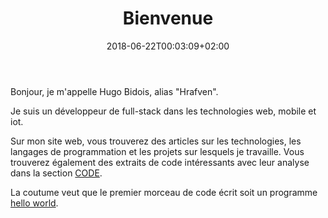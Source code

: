 ﻿---
title: "Bienvenue"
date: 2018-06-22T00:03:09+02:00
draft: false
---

Bonjour, je m'appelle Hugo Bidois, alias "Hrafven".

Je suis un développeur de full-stack dans les technologies web, mobile et iot.

Sur mon site web, vous trouverez des articles sur les technologies, les langages de programmation et les projets sur lesquels je travaille.
Vous trouverez également des extraits de code intéressants avec leur analyse dans la section [CODE](/fr/code/).

La coutume veut que le premier morceau de code écrit soit un programme [hello world](/fr/code/hello_world/).
